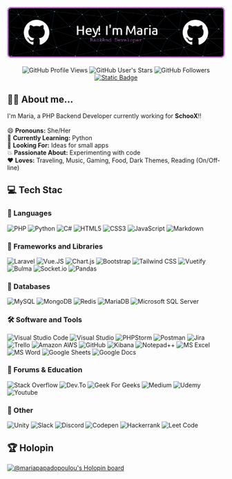 <!-- Header Image -->
<p align="center">
    <img alt="GitHub Profile Header Image" src="./assets/github-header-image-1.png">
    </br>
    </br>
    <!-- Profile Badges -->
    <img alt="GitHub Profile Views" src="https://komarev.com/ghpvc/?username=maria-papa&style=for-the-badge&color=blue">
    <img alt="GitHub User's Stars" src="https://img.shields.io/github/stars/maria-papa?style=for-the-badge&logo=github&labelColor=555555&color=yellow">
    <img alt="GitHub Followers" src="https://img.shields.io/github/followers/maria-papa?style=for-the-badge&logo=github&labelColor=555555&color=green">
    <a href="https://linkedin.com/in/papadopoulou-maria">
        <img alt="Static Badge" src="https://img.shields.io/badge/LinkedIn-white?style=for-the-badge&logo=LinkedIn&color=0A66C2">
    </a>
</p>

<!-- About Me Section -->
## 👧🏽 About me...
<div>
    I'm Maria, a PHP Backend Developer currently working for <b>SchooX</b>!!
    </br></br>
    😄 <b>Pronouns:</b> She/Her
    </br>
    🌱 <b>Currently Learning:</b> Python
    </br>
    💭 <b>Looking For:</b> Ideas for small apps 
    </br>
    💥 <b>Passionate About:</b> Experimenting with code
    </br>
    ❤️ <b>Loves:</b> Traveling, Music, Gaming, Food, Dark Themes, Reading (On/Off-line)
</div>

## 💻 Tech Stac

### 🤖 Languages
![PHP](https://img.shields.io/badge/PHP-777BB4?style=flat&logo=php&logoColor=white)
![Python](https://img.shields.io/badge/Python-3776AB?style=flat&logo=python&logoColor=white)
![C#](https://img.shields.io/badge/C%23-512BD4?style=flat&logo=csharp&logoColor=white)
![HTML5](https://img.shields.io/badge/HTML5-E34F26?style=flat&logo=html5&logoColor=white)
![CSS3](https://img.shields.io/badge/CSS3-1572B6?style=flat&logo=css3&logoColor=white)
![JavaScript](https://img.shields.io/badge/JavaScript-F7DF1E?style=flat&logo=javascript&logoColor=black)
![Markdown](https://img.shields.io/badge/Markdown-000000?style=flat&logo=markdown&logoColor=white)

### 🧩 Frameworks and Libraries
![Laravel](https://img.shields.io/badge/Laravel-FF2D20?style=flat&logo=laravel&logoColor=white)
![Vue.JS](https://img.shields.io/badge/Vue.js-4FC08D?style=flat&logo=vuedotjs&logoColor=white)
![Chart.js](https://img.shields.io/badge/Chart.js-FF6384?style=flat&logo=chartdotjs&logoColor=white)
![Bootstrap](https://img.shields.io/badge/Bootstrap-7952B3?style=flat&logo=bootstrap&logoColor=white)
![Tailwind CSS](https://img.shields.io/badge/Tailwind_CSS-38B2AC?style=flat&logo=tailwind-css&logoColor=white)
![Vuetify](https://img.shields.io/badge/Vuetify-1867C0?style=flat&logo=vuetify&logoColor=white)
![Bulma](https://img.shields.io/badge/Bulma-00D1B2?style=flat&logo=bulma&logoColor=white)
![Socket.io](https://img.shields.io/badge/Socket.io-010101?style=flat&logo=socketdotio&badgeColor=010101)
![Pandas](https://img.shields.io/badge/Pandas-150458?style=flat&logo=pandas&logoColor=white)

### 💾 Databases
![MySQL](https://img.shields.io/badge/MySQL-4479A1?style=flat&logo=mysql&logoColor=white)
![MongoDB](https://img.shields.io/badge/MongoDB-47A248?style=flat&logo=mongodb&logoColor=white)
![Redis](https://img.shields.io/badge/Redis-DC382D?&style=flat&logo=redis&logoColor=white)
![MariaDB](https://img.shields.io/badge/MariaDB-003545?style=flat&logo=mariadb&logoColor=white)
![Microsoft SQL Server](https://img.shields.io/badge/Microsoft%20SQL%20Server-CC2927?style=flat&logo=microsoftsqlserver&logoColor=white)

### 🛠️ Software and Tools
![Visual Studio Code](https://img.shields.io/badge/Vscode-007ACC?style=flat&logo=visualstudiocode&logoColor=white)
![Visual Studio](https://img.shields.io/badge/Visual_Studio-5C2D91?style=flat&logo=visualstudio&logoColor=white)
![PHPStorm](https://img.shields.io/badge/PHPStorm-000000?style=flat&logo=phpstorm&logoColor=white)
![Postman](https://img.shields.io/badge/Postman-FF6C37?style=flat&logo=postman&logoColor=white)
![Jira](https://img.shields.io/badge/Jira-0052CC?style=flat&logo=Jira&logoColor=white)
![Trello](https://img.shields.io/badge/Trello-%23026AA7?style=flat&logo=Trello&logoColor=white)
![Amazon AWS](https://img.shields.io/badge/Amazon_AWS-232F3E?style=flat&logo=amazon-aws&logoColor=white)
![GitHub](https://img.shields.io/badge/GitHub-181717?style=flat&logo=github&logoColor=white)
![Kibana](https://img.shields.io/badge/Kibana-005571?style=flat&logo=Kibana&logoColor=white)
![Notepad++](https://img.shields.io/badge/Notepad++-90E59A?style=flat&logo=notepadplusplus&logoColor=black)
![MS Excel](https://img.shields.io/badge/Microsoft_Excel-217346?style=flat&logo=microsoftexcel&logoColor=white)
![MS Word](https://img.shields.io/badge/Microsoft_Word-2B579A?style=flat&logo=microsoftword&logoColor=white)
![Google Sheets](https://img.shields.io/badge/Google_Sheets-34A853?style=flat&logo=googlesheets&logoColor=white)
![Google Docs](https://img.shields.io/badge/Google_Docs-4285F4?style=flat&logo=googledocs&logoColor=white)

### 📖 Forums & Education
![Stack Overflow](https://img.shields.io/badge/stack%20overflow-FE7A16?style=flat&logo=stack-overflow&logoColor=white)
![Dev.To](https://img.shields.io/badge/dev.to-0A0A0A?style=flat&logo=devdotto&logoColor=white)
![Geek For Geeks](https://img.shields.io/badge/GeeksforGeeks-298D46?style=flat&logo=geeksforgeeks&logoColor=white)
![Medium](https://img.shields.io/badge/Medium-12100E?style=flat&logo=medium&logoColor=white)
![Udemy](https://img.shields.io/badge/Udemy-A435F0?style=flat&logo=udemy&logoColor=white)
![Youtube](https://img.shields.io/badge/Youtube-FF0000?style=flat&logo=youtube&logoColor=white)

### 🔀 Other
![Unity](https://img.shields.io/badge/Unity-555555?style=flat&logo=unity&logoColor=white)
![Slack](https://img.shields.io/badge/Slack-4A154B?style=flat&logo=slack&logoColor=white)
![Discord](https://img.shields.io/badge/Discord-7289DA?style=flat&logo=discord&logoColor=white)
![Codepen](https://img.shields.io/badge/Codepen-000000?style=flat&logo=codepen&logoColor=white)
![Hackerrank](https://img.shields.io/badge/Hackerrank-00EA64?style=flat&logo=HackerRank&logoColor=white)
![Leet Code](https://img.shields.io/badge/LeetCode-FFA116?style=flat&logo=leetcode&logoColor=white)

## 🏆 Holopin
[![@mariapapadopoulou's Holopin board](https://holopin.me/mariapapadopoulou)](https://holopin.io/@mariapapadopoulou)
